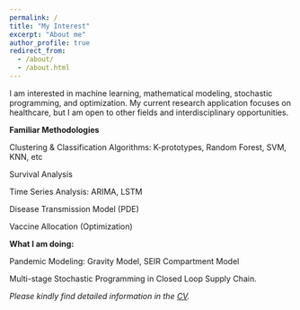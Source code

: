 ```yaml
---
permalink: /
title: "My Interest"
excerpt: "About me"
author_profile: true
redirect_from: 
  - /about/
  - /about.html
---
```


I am interested in machine learning, mathematical modeling, stochastic programming, and optimization. My current research application focuses on healthcare, but I am open to other fields and interdisciplinary opportunities.

**Familiar Methodologies**

Clustering & Classification Algorithms: K-prototypes, Random Forest, SVM, KNN, etc

Survival Analysis

Time Series Analysis: ARIMA, LSTM

Disease Transmission Model (PDE)

Vaccine Allocation (Optimization)

**What I am doing:**

Pandemic Modeling: Gravity Model, SEIR Compartment Model

Multi-stage Stochastic Programming in Closed Loop Supply Chain.


*Please kindly find detailed information in the <a href="https://kuofuliu.github.io/images/0918Kuofu%20Liu_CV.pdf">CV</a>.*
